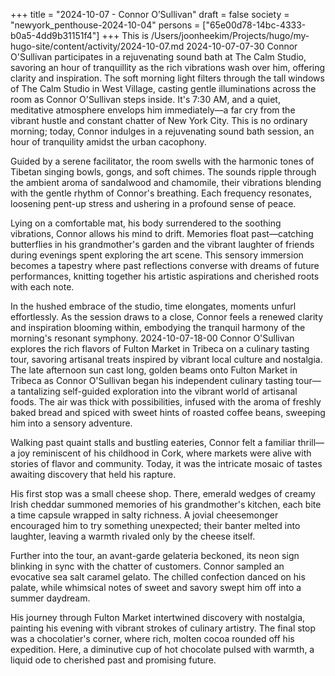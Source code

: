 +++
title = "2024-10-07 - Connor O’Sullivan"
draft = false
society = "newyork_penthouse-2024-10-04"
persons = ["65e00d78-14bc-4333-b0a5-4dd9b31151f4"]
+++
This is /Users/joonheekim/Projects/hugo/my-hugo-site/content/activity/2024-10-07.md
2024-10-07-07-30
Connor O'Sullivan participates in a rejuvenating sound bath at The Calm Studio, savoring an hour of tranquillity as the rich vibrations wash over him, offering clarity and inspiration.
The soft morning light filters through the tall windows of The Calm Studio in West Village, casting gentle illuminations across the room as Connor O'Sullivan steps inside. It's 7:30 AM, and a quiet, meditative atmosphere envelops him immediately—a far cry from the vibrant hustle and constant chatter of New York City. This is no ordinary morning; today, Connor indulges in a rejuvenating sound bath session, an hour of tranquility amidst the urban cacophony.

Guided by a serene facilitator, the room swells with the harmonic tones of Tibetan singing bowls, gongs, and soft chimes. The sounds ripple through the ambient aroma of sandalwood and chamomile, their vibrations blending with the gentle rhythm of Connor's breathing. Each frequency resonates, loosening pent-up stress and ushering in a profound sense of peace.

Lying on a comfortable mat, his body surrendered to the soothing vibrations, Connor allows his mind to drift. Memories float past—catching butterflies in his grandmother's garden and the vibrant laughter of friends during evenings spent exploring the art scene. This sensory immersion becomes a tapestry where past reflections converse with dreams of future performances, knitting together his artistic aspirations and cherished roots with each note.

In the hushed embrace of the studio, time elongates, moments unfurl effortlessly. As the session draws to a close, Connor feels a renewed clarity and inspiration blooming within, embodying the tranquil harmony of the morning's resonant symphony.
2024-10-07-18-00
Connor O'Sullivan explores the rich flavors of Fulton Market in Tribeca on a culinary tasting tour, savoring artisanal treats inspired by vibrant local culture and nostalgia.
The late afternoon sun cast long, golden beams onto Fulton Market in Tribeca as Connor O'Sullivan began his independent culinary tasting tour—a tantalizing self-guided exploration into the vibrant world of artisanal foods. The air was thick with possibilities, infused with the aroma of freshly baked bread and spiced with sweet hints of roasted coffee beans, sweeping him into a sensory adventure.

Walking past quaint stalls and bustling eateries, Connor felt a familiar thrill—a joy reminiscent of his childhood in Cork, where markets were alive with stories of flavor and community. Today, it was the intricate mosaic of tastes awaiting discovery that held his rapture.

His first stop was a small cheese shop. There, emerald wedges of creamy Irish cheddar summoned memories of his grandmother's kitchen, each bite a time capsule wrapped in salty richness. A jovial cheesemonger encouraged him to try something unexpected; their banter melted into laughter, leaving a warmth rivaled only by the cheese itself.

Further into the tour, an avant-garde gelateria beckoned, its neon sign blinking in sync with the chatter of customers. Connor sampled an evocative sea salt caramel gelato. The chilled confection danced on his palate, while whimsical notes of sweet and savory swept him off into a summer daydream. 

His journey through Fulton Market intertwined discovery with nostalgia, painting his evening with vibrant strokes of culinary artistry. The final stop was a chocolatier's corner, where rich, molten cocoa rounded off his expedition. Here, a diminutive cup of hot chocolate pulsed with warmth, a liquid ode to cherished past and promising future.
